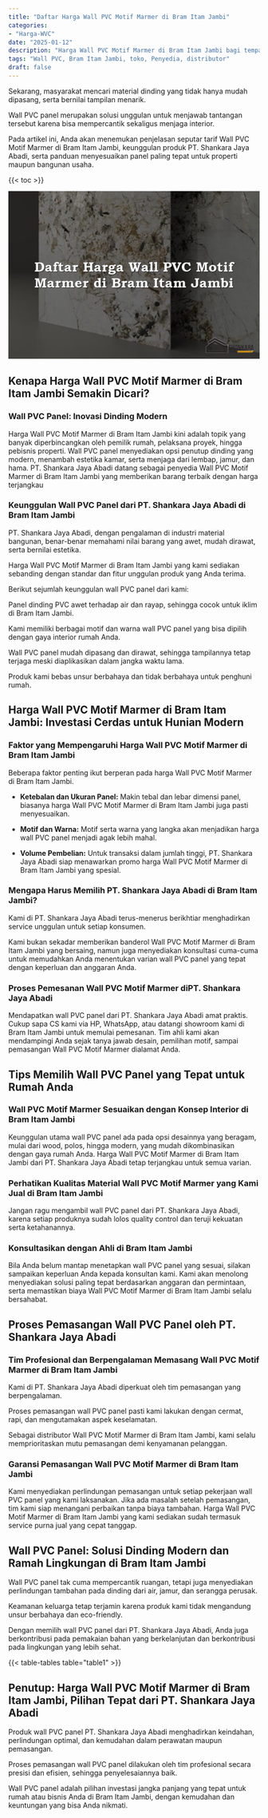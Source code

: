 ```yaml
---
title: "Daftar Harga Wall PVC Motif Marmer di Bram Itam Jambi"
categories: 
- "Harga-WVC"
date: "2025-01-12"
description: "Harga Wall PVC Motif Marmer di Bram Itam Jambi bagi tempat tinggal, kantor, serta toko. Produk unggulan, beragam motif, variasi warna menarik, beserta jasa penempatan oleh tim ahli dan garansi resmi!|Jasa penyediaan Wall PVC Motif Marmer di Bram Itam Jambi bagi keperluan tempat tinggal, perkantoran, atau toko, dengan produk unggulan dan instalasi oleh tim berpengalaman serta jaminan resmi.|Alternatif Wall PVC Motif Marmer di Bram Itam Jambi yang andal bagi hunian, office, dan ritel, bersama produk terbaik dan penempatan ditangani oleh teknisi profesional serta jaminan resmi.|Penyediaan Wall PVC Motif Marmer di Bram Itam Jambi untuk hunian, perkantoran, dan ritel, dengan panel berkualitas dan pemasangan dikerjakan oleh tenaga ahli profesional, disertai dengan kepastian resmi.}"
tags: "Wall PVC, Bram Itam Jambi, toko, Penyedia, distributor"
draft: false
---
```


Sekarang, masyarakat mencari material dinding yang tidak hanya mudah dipasang, serta bernilai tampilan menarik.

Wall PVC panel merupakan solusi unggulan untuk menjawab tantangan tersebut karena bisa mempercantik sekaligus menjaga interior.

Pada artikel ini, Anda akan menemukan penjelasan seputar tarif Wall PVC Motif Marmer di Bram Itam Jambi, keunggulan produk PT. Shankara Jaya Abadi, serta panduan menyesuaikan panel paling tepat untuk properti maupun bangunan usaha.

{{< toc >}}

![Daftar Harga Wall PVC Motif Marmer di Bram Itam Jambi](/images/Harga-WVC/Daftar-Harga-Wall-PVC-Motif-Marmer-di-Bram-Itam-Jambi.png)


## Kenapa Harga Wall PVC Motif Marmer di Bram Itam Jambi Semakin Dicari?

### Wall PVC Panel: Inovasi Dinding Modern

Harga Wall PVC Motif Marmer di Bram Itam Jambi kini adalah topik yang banyak diperbincangkan oleh pemilik rumah, pelaksana proyek, hingga pebisnis properti. Wall PVC panel menyediakan opsi penutup dinding yang modern, menambah estetika kamar, serta menjaga dari lembap, jamur, dan hama. PT. Shankara Jaya Abadi datang sebagai penyedia Wall PVC Motif Marmer di Bram Itam Jambi yang memberikan barang terbaik dengan harga terjangkau

### Keunggulan Wall PVC Panel dari PT. Shankara Jaya Abadi di Bram Itam Jambi

PT. Shankara Jaya Abadi, dengan pengalaman di industri material bangunan, benar-benar memahami nilai barang yang awet, mudah dirawat, serta bernilai estetika.

Harga Wall PVC Motif Marmer di Bram Itam Jambi yang kami sediakan sebanding dengan standar dan fitur unggulan produk yang Anda terima.

Berikut sejumlah keunggulan wall PVC panel dari kami:

Panel dinding PVC awet terhadap air dan rayap, sehingga cocok untuk iklim di Bram Itam Jambi.

Kami memiliki berbagai motif dan warna wall PVC panel yang bisa dipilih dengan gaya interior rumah Anda.

Wall PVC panel mudah dipasang dan dirawat, sehingga tampilannya tetap terjaga meski diaplikasikan dalam jangka waktu lama.

Produk kami bebas unsur berbahaya dan tidak berbahaya untuk penghuni rumah.

## Harga Wall PVC Motif Marmer di Bram Itam Jambi: Investasi Cerdas untuk Hunian Modern

### Faktor yang Mempengaruhi Harga Wall PVC Motif Marmer di Bram Itam Jambi

Beberapa faktor penting ikut berperan pada harga Wall PVC Motif Marmer di Bram Itam Jambi.

- **Ketebalan dan Ukuran Panel:** Makin tebal dan lebar dimensi panel, biasanya harga Wall PVC Motif Marmer di Bram Itam Jambi juga pasti menyesuaikan.

- **Motif dan Warna:** Motif serta warna yang langka akan menjadikan harga wall PVC panel menjadi agak lebih mahal.

- **Volume Pembelian:** Untuk transaksi dalam jumlah tinggi, PT. Shankara Jaya Abadi siap menawarkan promo harga Wall PVC Motif Marmer di Bram Itam Jambi yang spesial.

### Mengapa Harus Memilih PT. Shankara Jaya Abadi di Bram Itam Jambi?

Kami di PT. Shankara Jaya Abadi terus-menerus berikhtiar menghadirkan service unggulan untuk setiap konsumen.

Kami bukan sekadar memberikan banderol Wall PVC Motif Marmer di Bram Itam Jambi yang bersaing, namun juga menyediakan konsultasi cuma-cuma untuk memudahkan Anda menentukan varian wall PVC panel yang tepat dengan keperluan dan anggaran Anda.

### Proses Pemesanan Wall PVC Motif Marmer diPT. Shankara Jaya Abadi

Mendapatkan wall PVC panel dari PT. Shankara Jaya Abadi amat praktis. Cukup sapa CS kami via HP, WhatsApp, atau datangi showroom kami di Bram Itam Jambi untuk memulai pemesanan. Tim ahli kami akan mendampingi Anda sejak tanya jawab desain, pemilihan motif, sampai pemasangan Wall PVC Motif Marmer dialamat Anda.

## Tips Memilih Wall PVC Panel yang Tepat untuk Rumah Anda

### Wall PVC Motif Marmer Sesuaikan dengan Konsep Interior di Bram Itam Jambi

Keunggulan utama wall PVC panel ada pada opsi desainnya yang beragam, mulai dari wood, polos, hingga modern, yang mudah dikombinasikan dengan gaya rumah Anda. Harga Wall PVC Motif Marmer di Bram Itam Jambi dari PT. Shankara Jaya Abadi tetap terjangkau untuk semua varian.

### Perhatikan Kualitas Material Wall PVC Motif Marmer yang Kami Jual di Bram Itam Jambi

Jangan ragu mengambil wall PVC panel dari PT. Shankara Jaya Abadi, karena setiap produknya sudah lolos quality control dan teruji kekuatan serta ketahanannya.

### Konsultasikan dengan Ahli di Bram Itam Jambi

Bila Anda belum mantap menetapkan wall PVC panel yang sesuai, silakan sampaikan keperluan Anda kepada konsultan kami. Kami akan menolong menyediakan solusi paling tepat berdasarkan anggaran dan permintaan, serta memastikan biaya Wall PVC Motif Marmer di Bram Itam Jambi selalu bersahabat.

## Proses Pemasangan Wall PVC Panel oleh PT. Shankara Jaya Abadi

### Tim Profesional dan Berpengalaman Memasang Wall PVC Motif Marmer di Bram Itam Jambi

Kami di PT. Shankara Jaya Abadi diperkuat oleh tim pemasangan yang berpengalaman.

Proses pemasangan wall PVC panel pasti kami lakukan dengan cermat, rapi, dan mengutamakan aspek keselamatan.

Sebagai distributor Wall PVC Motif Marmer di Bram Itam Jambi, kami selalu memprioritaskan mutu pemasangan demi kenyamanan pelanggan.

### Garansi Pemasangan Wall PVC Motif Marmer di Bram Itam Jambi

Kami menyediakan perlindungan pemasangan untuk setiap pekerjaan wall PVC panel yang kami laksanakan. Jika ada masalah setelah pemasangan, tim kami siap menangani perbaikan tanpa biaya tambahan. Harga Wall PVC Motif Marmer di Bram Itam Jambi yang kami sediakan sudah termasuk service purna jual yang cepat tanggap.

## Wall PVC Panel: Solusi Dinding Modern dan Ramah Lingkungan di Bram Itam Jambi

Wall PVC panel tak cuma mempercantik ruangan, tetapi juga menyediakan perlindungan tambahan pada dinding dari air, jamur, dan serangga perusak.

Keamanan keluarga tetap terjamin karena produk kami tidak mengandung unsur berbahaya dan eco-friendly.

Dengan memilih wall PVC panel dari PT. Shankara Jaya Abadi, Anda juga berkontribusi pada pemakaian bahan yang berkelanjutan dan berkontribusi pada lingkungan yang lebih sehat.

{{< table-tables table="table1" >}}

## Penutup: Harga Wall PVC Motif Marmer di Bram Itam Jambi, Pilihan Tepat dari PT. Shankara Jaya Abadi

Produk wall PVC panel PT. Shankara Jaya Abadi menghadirkan keindahan, perlindungan optimal, dan kemudahan dalam perawatan maupun pemasangan.

Proses pemasangan wall PVC panel dilakukan oleh tim profesional secara presisi dan efisien, sehingga penyelesaiannya baik.

Wall PVC panel adalah pilihan investasi jangka panjang yang tepat untuk rumah atau bisnis Anda di Bram Itam Jambi, dengan kemudahan dan keuntungan yang bisa Anda nikmati.